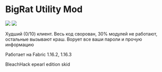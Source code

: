 # BigRat Utility Mod
![](https://img.shields.io/github/downloads/ZimnyCat/BigRat/total?style=flat-square)
![](https://img.shields.io/github/last-commit/ZimnyCat/BigRat?style=flat-square)

Худший (0/10) клиент.
Весь код сворован, 30% модулей не работают, остальные вызывают краш.
Ворует все ваши пароли и прочую информацию

Работает на Fabric 1.16.2, 1.16.3

BleachHack epearl edition skid
